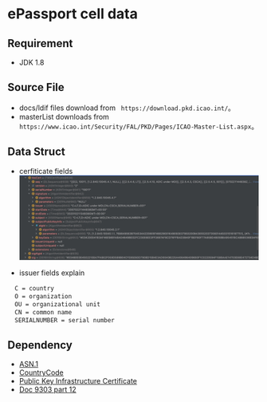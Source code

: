 # ePassport cell data

## Requirement

- JDK 1.8

## Source File
- docs/ldif files download from ``` https://download.pkd.icao.int/```。
- masterList downloads from ```https://www.icao.int/Security/FAL/PKD/Pages/ICAO-Master-List.aspx```。

## Data Struct

- cerfiticate fields
![certificate data struct](./docs/images/certificate_struct.png)

- issuer fields explain
```
  C = country
  O = organization
  OU = organizational unit
  CN = common name
  SERIALNUMBER = serial number
```            

## Dependency

- [ASN.1](https://zh.wikipedia.org/wiki/ASN.1)
- [CountryCode](https://zh.wikipedia.org/wiki/ISO_3166-1)
- [Public Key Infrastructure Certificate](https://tools.ietf.org/html/rfc5280#section-4.1.1.2)
- [Doc 9303 part 12](https://www.icao.int/publications/Documents/9303_p12_cons_zh.pdf)
